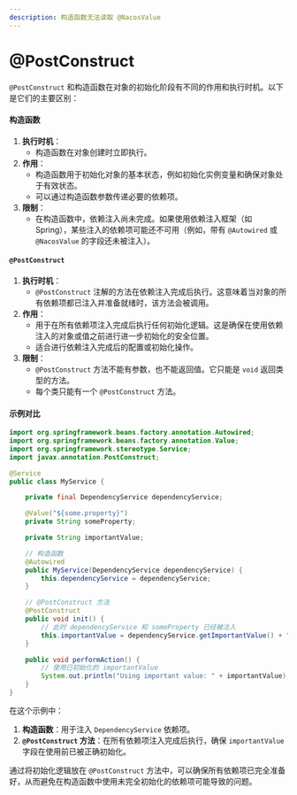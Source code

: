 ```yaml
---
description: 构造函数无法读取 @NacosValue
---
```


# @PostConstruct

`@PostConstruct` 和构造函数在对象的初始化阶段有不同的作用和执行时机。以下是它们的主要区别：

#### 构造函数

1. **执行时机**：
   * 构造函数在对象创建时立即执行。
2. **作用**：
   * 构造函数用于初始化对象的基本状态，例如初始化实例变量和确保对象处于有效状态。
   * 可以通过构造函数参数传递必要的依赖项。
3. **限制**：
   * 在构造函数中，依赖注入尚未完成。如果使用依赖注入框架（如 Spring），某些注入的依赖项可能还不可用（例如，带有 `@Autowired` 或 `@NacosValue` 的字段还未被注入）。

#### `@PostConstruct`

1. **执行时机**：
   * `@PostConstruct` 注解的方法在依赖注入完成后执行。这意味着当对象的所有依赖项都已注入并准备就绪时，该方法会被调用。
2. **作用**：
   * 用于在所有依赖项注入完成后执行任何初始化逻辑。这是确保在使用依赖注入的对象或值之前进行进一步初始化的安全位置。
   * 适合进行依赖注入完成后的配置或初始化操作。
3. **限制**：
   * `@PostConstruct` 方法不能有参数，也不能返回值。它只能是 `void` 返回类型的方法。
   * 每个类只能有一个 `@PostConstruct` 方法。

#### 示例对比

```java
import org.springframework.beans.factory.annotation.Autowired;
import org.springframework.beans.factory.annotation.Value;
import org.springframework.stereotype.Service;
import javax.annotation.PostConstruct;

@Service
public class MyService {

    private final DependencyService dependencyService;

    @Value("${some.property}")
    private String someProperty;

    private String importantValue;

    // 构造函数
    @Autowired
    public MyService(DependencyService dependencyService) {
        this.dependencyService = dependencyService;
    }

    // @PostConstruct 方法
    @PostConstruct
    public void init() {
        // 此时 dependencyService 和 someProperty 已经被注入
        this.importantValue = dependencyService.getImportantValue() + " " + someProperty;
    }

    public void performAction() {
        // 使用已初始化的 importantValue
        System.out.println("Using important value: " + importantValue);
    }
}
```

在这个示例中：

1. **构造函数**：用于注入 `DependencyService` 依赖项。
2. **`@PostConstruct` 方法**：在所有依赖项注入完成后执行，确保 `importantValue` 字段在使用前已被正确初始化。

通过将初始化逻辑放在 `@PostConstruct` 方法中，可以确保所有依赖项已完全准备好，从而避免在构造函数中使用未完全初始化的依赖项可能导致的问题。
